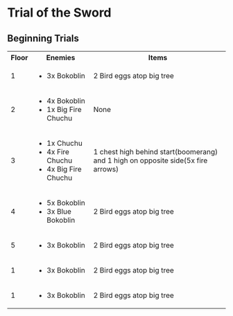 # Trial of the Sword

## Beginning Trials

<table>
  <tr>
    <th>Floor</th>
    <th>Enemies</th>
    <th>Items</th>
  </tr>
  <tr>
    <td>1</th>
    <td>
      <ul>
        <li>3x Bokoblin</li>
      </ul>
    </td>
    <td>2 Bird eggs atop big tree</td>
  </tr>
  <tr>
    <td>2</th>
    <td>
      <ul>
        <li>4x Bokoblin</li>
        <li>1x Big Fire Chuchu</li>
      </ul>
    </td>
    <td>None</td>
  </tr>
  <tr>
    <td>3</th>
    <td>
      <ul>
        <li>1x Chuchu</li>
        <li>4x Fire Chuchu</li>
        <li>4x Big Fire Chuchu</li>
      </ul>
    </td>
    <td>1 chest high behind start(boomerang) and 1 high on opposite side(5x fire arrows)</td>
  </tr>
  <tr>
    <td>4</th>
    <td>
      <ul>
        <li>5x Bokoblin</li>
        <li>3x Blue Bokoblin</li>
      </ul>
    </td>
    <td>2 Bird eggs atop big tree</td>
  </tr>
  <tr>
    <td>5</th>
    <td>
      <ul>
        <li>3x Bokoblin</li>
      </ul>
    </td>
    <td>2 Bird eggs atop big tree</td>
  </tr>
  <tr>
    <td>1</th>
    <td>
      <ul>
        <li>3x Bokoblin</li>
      </ul>
    </td>
    <td>2 Bird eggs atop big tree</td>
  </tr>
  <tr>
    <td>1</th>
    <td>
      <ul>
        <li>3x Bokoblin</li>
      </ul>
    </td>
    <td>2 Bird eggs atop big tree</td>
  </tr>
